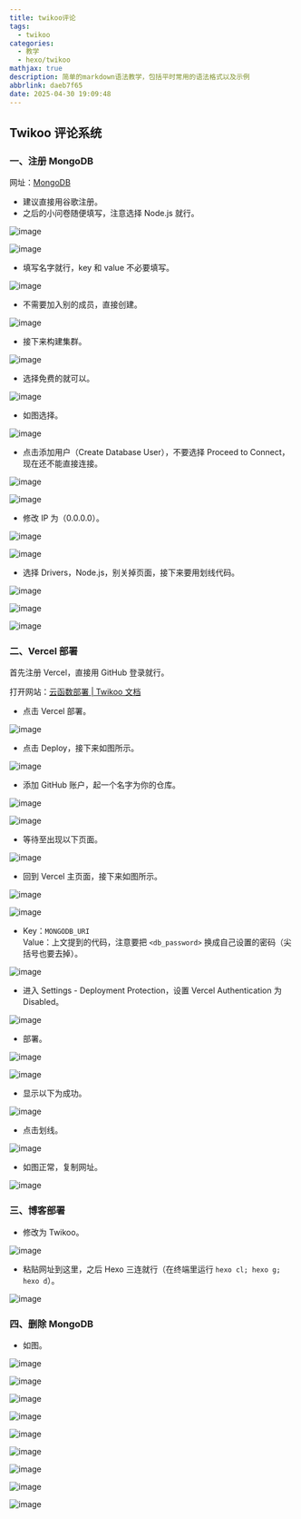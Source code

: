```yaml
---
title: twikoo评论
tags:
  - twikoo
categories:
  - 教学
  - hexo/twikoo
mathjax: true
description: 简单的markdown语法教学，包括平时常用的语法格式以及示例
abbrlink: daeb7f65
date: 2025-04-30 19:09:48
---
```


## Twikoo 评论系统

### 一、注册 MongoDB

网址：[MongoDB](https://www.mongodb.com/cloud/atlas/register)

- 建议直接用谷歌注册。
- 之后的小问卷随便填写，注意选择 Node.js 就行。

![image](https://moshiqiqian.github.io/picx-images-hosting/image.6f0vzgtdw5.webp)

![image](https://moshiqiqian.github.io/picx-images-hosting/image.7egzcmyhul.webp)

- 填写名字就行，key 和 value 不必要填写。

![image](https://moshiqiqian.github.io/picx-images-hosting/image.45hvfzbj4r.webp)

- 不需要加入别的成员，直接创建。

![image](https://moshiqiqian.github.io/picx-images-hosting/image.1e8t7wq4s4.webp)

- 接下来构建集群。

![image](https://moshiqiqian.github.io/picx-images-hosting/image.3nrtrec979.webp)

- 选择免费的就可以。

![image](https://moshiqiqian.github.io/picx-images-hosting/image.5xauavxeqz.webp)

- 如图选择。

![image](https://moshiqiqian.github.io/picx-images-hosting/image.6t7bqc83t2.webp)

- 点击添加用户（Create Database User），不要选择 Proceed to Connect，现在还不能直接连接。

![image](https://moshiqiqian.github.io/picx-images-hosting/image.8hgonj07v5.webp)

![image](https://moshiqiqian.github.io/picx-images-hosting/image.8hgonj0wgr.webp)

- 修改 IP 为（0.0.0.0）。

![image](https://moshiqiqian.github.io/picx-images-hosting/image.77drh7l0fh.webp)

![image](https://moshiqiqian.github.io/picx-images-hosting/image.6pnpsmnuiv.webp)

- 选择 Drivers，Node.js，别关掉页面，接下来要用划线代码。

![image](https://moshiqiqian.github.io/picx-images-hosting/image.4qrj2ig5ci.webp)

![image](https://moshiqiqian.github.io/picx-images-hosting/image.b93x171de.webp)

![image](https://moshiqiqian.github.io/picx-images-hosting/image.99tk59r8ac.webp)

### 二、Vercel 部署

首先注册 Vercel，直接用 GitHub 登录就行。

打开网站：[云函数部署 | Twikoo 文档](https://twikoo.js.org/backend.html#vercel-部署)

- 点击 Vercel 部署。

![image](https://moshiqiqian.github.io/picx-images-hosting/image.7phza6ryp.webp)

- 点击 Deploy，接下来如图所示。

![image](https://moshiqiqian.github.io/picx-images-hosting/image.9dd62yb7sm.webp)

- 添加 GitHub 账户，起一个名字为你的仓库。

![image](https://moshiqiqian.github.io/picx-images-hosting/image.6ikhxexgu7.webp)

![image](https://moshiqiqian.github.io/picx-images-hosting/image.77drh6k9xc.webp)

- 等待至出现以下页面。

![image](https://moshiqiqian.github.io/picx-images-hosting/image.99tk58tx88.webp)

- 回到 Vercel 主页面，接下来如图所示。

![image](https://moshiqiqian.github.io/picx-images-hosting/image.86tuucysub.webp)

![image](https://moshiqiqian.github.io/picx-images-hosting/image.8adgs2s127.webp)

- Key：`MONGODB_URI`  
  Value：上文提到的代码，注意要把 `<db_password>` 换成自己设置的密码（尖括号也要去掉）。

![image](https://moshiqiqian.github.io/picx-images-hosting/image.8s3ignu2il.webp)

- 进入 Settings - Deployment Protection，设置 Vercel Authentication 为 Disabled。

![image](https://moshiqiqian.github.io/picx-images-hosting/image.pfjnvm8e8.webp)

- 部署。

![image](https://moshiqiqian.github.io/picx-images-hosting/image.60ug8l8nbq.webp)

![image](https://moshiqiqian.github.io/picx-images-hosting/image.1vyuwhbvfc.webp)

- 显示以下为成功。

![image](https://moshiqiqian.github.io/picx-images-hosting/image.b93x0fd2n.webp)

- 点击划线。

![image](https://moshiqiqian.github.io/picx-images-hosting/image.3yenkjbhcn.webp)

- 如图正常，复制网址。

![image](https://moshiqiqian.github.io/picx-images-hosting/image.lvxq5v14e.webp)

### 三、博客部署

- 修改为 Twikoo。

![image](https://moshiqiqian.github.io/picx-images-hosting/image.lvxqenv1j.webp)

- 粘贴网址到这里，之后 Hexo 三连就行（在终端里运行 `hexo cl; hexo g; hexo d`）。

![image](https://moshiqiqian.github.io/picx-images-hosting/image.2yyk7d9ahk.webp)

### 四、删除 MongoDB

- 如图。

![image](https://moshiqiqian.github.io/picx-images-hosting/image.4qrj29sw22.webp)

![image](https://moshiqiqian.github.io/picx-images-hosting/image.5mo0hq367n.webp)

![image](https://moshiqiqian.github.io/picx-images-hosting/image.5tr8d5pp6j.webp)

![image](https://moshiqiqian.github.io/picx-images-hosting/image.6m43uw6ur4.webp)

![image](https://moshiqiqian.github.io/picx-images-hosting/image.3d4zy8jpmu.webp)

![image](https://moshiqiqian.github.io/picx-images-hosting/image.8dx2psqymg.webp)

![image](https://moshiqiqian.github.io/picx-images-hosting/image.4g4p94gmb7.webp)

![image](https://moshiqiqian.github.io/picx-images-hosting/image.5tr8d5s0bz.webp)

![image](https://moshiqiqian.github.io/picx-images-hosting/image.1zigu7ae5k.webp)